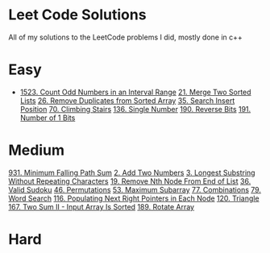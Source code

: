 # Leet Code Solutions
All of my solutions to the LeetCode problems I did, mostly done in c++ 

# Easy
- <a href = "https://leetcode.com/problems/count-odd-numbers-in-an-interval-range/description/">1523. Count Odd Numbers in an Interval Range</a>
<a href = "https://leetcode.com/problems/merge-two-sorted-lists/">21. Merge Two Sorted Lists</a>
<a href = "https://leetcode.com/problems/remove-duplicates-from-sorted-array/">26. Remove Duplicates from Sorted Array</a>
<a href = "https://leetcode.com/problems/search-insert-position/">35. Search Insert Position</a>
<a href = "https://leetcode.com/problems/climbing-stairs/">70. Climbing Stairs</a>
<a href = "https://leetcode.com/problems/single-number/">136. Single Number</a>
<a href = "https://leetcode.com/problems/reverse-bits/">190. Reverse Bits</a>
<a href = "https://leetcode.com/problems/number-of-1-bits/">191. Number of 1 Bits</a>


# Medium
<a href = "//https://leetcode.com/problems/minimum-falling-path-sum/">931. Minimum Falling Path Sum</a>
<a href = "//https://leetcode.com/problems/add-two-numbers/description/">2. Add Two Numbers</a>
<a href = "https://leetcode.com/problems/longest-substring-without-repeating-characters/">3. Longest Substring Without Repeating Characters</a>
<a href = "https://leetcode.com/problems/remove-nth-node-from-end-of-list/">19. Remove Nth Node From End of List</a>
<a href = "https://leetcode.com/problems/valid-sudoku/">36. Valid Sudoku</a>
<a href = "https://leetcode.com/problems/permutations/description/">46. Permutations</a>
<a href = "https://leetcode.com/problems/maximum-subarray/description/">53. Maximum Subarray</a>
<a href = "https://leetcode.com/problems/combinations/description/">77. Combinations</a>
<a href = "https://leetcode.com/problems/word-search/">79. Word Search</a>
<a href = "https://leetcode.com/problems/populating-next-right-pointers-in-each-node/">116. Populating Next Right Pointers in Each Node</a>
<a href = "https://leetcode.com/problems/triangle/">120. Triangle</a>
<a href = "https://leetcode.com/problems/two-sum-ii-input-array-is-sorted/">167. Two Sum II - Input Array Is Sorted</a>
<a href = "https://leetcode.com/problems/rotate-array/">189. Rotate Array</a>
<a href = ""></a>

# Hard
<a href = ""></a>
